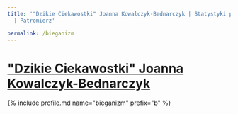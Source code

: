 ```yaml
---
title: '"Dzikie Ciekawostki" Joanna Kowalczyk-Bednarczyk | Statystyki patronite.pl
  | Patromierz'

permalink: /bieganizm
---
```


# ["Dzikie Ciekawostki" Joanna Kowalczyk-Bednarczyk](https://patronite.pl/bieganizm)

{% include profile.md name="bieganizm" prefix="b" %}

